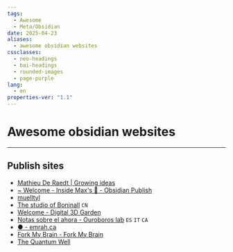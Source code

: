 ```yaml
---
tags:
  - Awesome
  - Meta/Obsidian
date: 2025-04-23
aliases:
  - awesome obsidian websites
cssclasses:
  - neo-headings
  - bai-headings
  - rounded-images
  - page-purple
lang:
  - en
properties-ver: "1.1"
---
```

# Awesome obsidian websites

***
## Publish sites
- [Mathieu De Raedt \| Growing ideas](https://mathieu.deraedt.dev/)
- [\~ Welcome - Inside Max's 🧠 - Obsidian Publish](https://publish.obsidian.md/max/~+Welcome)
- [muelltyl](https://publish.obsidian.md/muelltyl)
- [The studio of Boninall](https://boninall.com) `CN`
- [Welcome - Digital 3D Garden](https://stephanlevin.garden/Welcome)
- [Notas sobre el ahora - Ouroboros lab](https://lab.marconoris.com/now) `ES` `IT` `CA`
- [● - emrah.ca](https://emrah.ca)
- [Fork My Brain - Fork My Brain](https://notes.nicolevanderhoeven.com/Fork+My+Brain)
- [The Quantum Well](https://publish.obsidian.md/myquantumwell/Welcome+to+The+Quantum+Well!)
